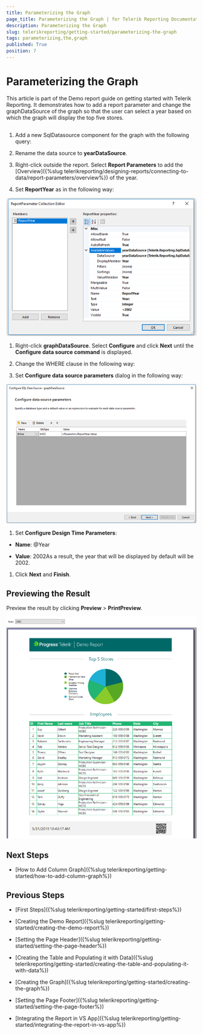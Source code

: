 ```yaml
---
title: Parameterizing the Graph
page_title: Parameterizing the Graph | for Telerik Reporting Documentation
description: Parameterizing the Graph
slug: telerikreporting/getting-started/parameterizing-the-graph
tags: parameterizing,the,graph
published: True
position: 7
---
```


# Parameterizing the Graph



This article is part of the Demo report guide on getting started with Telerik Reporting.
        It demonstrates how to add a report parameter and change the graphDataSource of the graph
        so that the user can select a year based on which the graph will display the top five stores.
      

## 

1. Add a new SqlDatasource component for the graph with the following query:
            





1. Rename the data source to __yearDataSource__.
            

1. Right-click outside the report. Select __Report Parameters__ to add the [Overview]({%slug telerikreporting/designing-reports/connecting-to-data/report-parameters/overview%}) of the year.
            

1. Set __ReportYear__ as in the following way:
              
  ![RP](images/RP.PNG)

1. Right-click __graphDataSource__. Select __Configure__ and click __Next__
              until the __Configure data source command__ is displayed.
            

1. Change the WHERE clause in the following way:
            





1. Set __Configure data source parameters__ dialog in the following way:
              
  ![CDP](images/CDP.PNG)

1. Set __Configure Design Time Parameters__:
            

* __Name__: @Year

* __Value__: 2002As a result, the year that will be displayed by default will be 2002.

1. Click __Next__ and __Finish__.
            

## Previewing the Result

Preview the result by clicking __Preview__ > __PrintPreview__.
          
  ![Report Parameter Preview](images/ReportParameterPreview.PNG)

## Next Steps

* [How to Add Column Graph]({%slug telerikreporting/getting-started/how-to-add-column-graph%})

## Previous Steps

* [First Steps]({%slug telerikreporting/getting-started/first-steps%})

* [Creating the Demo Report]({%slug telerikreporting/getting-started/creating-the-demo-report%})

* [Setting the Page Header]({%slug telerikreporting/getting-started/setting-the-page-header%})

* [Creating the Table and Populating it with Data]({%slug telerikreporting/getting-started/creating-the-table-and-populating-it-with-data%})

* [Creating the Graph]({%slug telerikreporting/getting-started/creating-the-graph%})

* [Setting the Page Footer]({%slug telerikreporting/getting-started/setting-the-page-footer%})

* [Integrating the Report in VS App]({%slug telerikreporting/getting-started/integrating-the-report-in-vs-app%})
